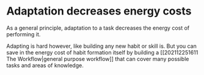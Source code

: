 # Adaptation decreases energy costs
As a general principle, adaptation to a task decreases the energy cost of performing it.

Adapting is hard however, like building any new habit or skill is. But you can save in the energy cost of habit formation itself by building a [[202112251611 The Workflow|general purpose workflow]] that can cover many possible tasks and areas of knowledge.